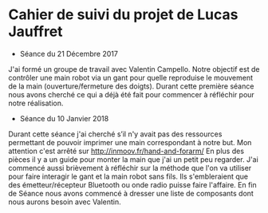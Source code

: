 Cahier de suivi du projet de Lucas Jauffret
==
* Séance du 21 Décembre 2017

J'ai formé un groupe de travail avec Valentin Campello. Notre objectif est de contrôler une main robot via un gant pour quelle reproduise le mouvement de la main (ouverture/fermeture des doigts).
Durant cette première séance nous avons cherché ce qui a déjà été fait pour commencer à réfléchir pour notre réalisation.

* Séance du 10 Janvier 2018

Durant cette séance j'ai cherché s’il n'y avait pas des ressources permettant de pouvoir imprimer une main correspondant à notre but. Mon attention c'est arrêté sur http://inmoov.fr/hand-and-forarm/ 
En plus des pièces il y a un guide pour monter la main que j'ai un petit peu regarder.
J'ai commencé aussi brièvement à réfléchir sur la méthode que l'on va utiliser pour faire interagir le gant et la main robot sans fils. Ils s'embleraient que des émetteur/récepteur Bluetooth ou onde radio puisse faire l'affaire.
En fin de Séance nous avons commencé à dresser une liste de composants dont nous aurons besoin avec Valentin.


